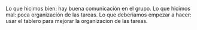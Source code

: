 Lo que hicimos bien: hay buena comunicación en el grupo.
Lo que hicimos mal: poca organización de las tareas.
Lo que deberiamos empezar a hacer: usar el tablero para mejorar la organizacion de las tareas.